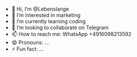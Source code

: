 - 👋 Hi, I’m @Lebenslange
- 👀 I’m interested in marketing 
- 🌱 I’m currently learning coding 
- 💞️ I’m looking to collaborate on Telegram 
- 📫 How to reach me: WhatsApp +4916098213592
- 😄 Pronouns: ...
- ⚡ Fun fact: ...

<!---
Lebenslange/Lebenslange is a ✨ special ✨ repository because its `README.md` (this file) appears on your GitHub profile.
You can click the Preview link to take a look at your changes.
--->
